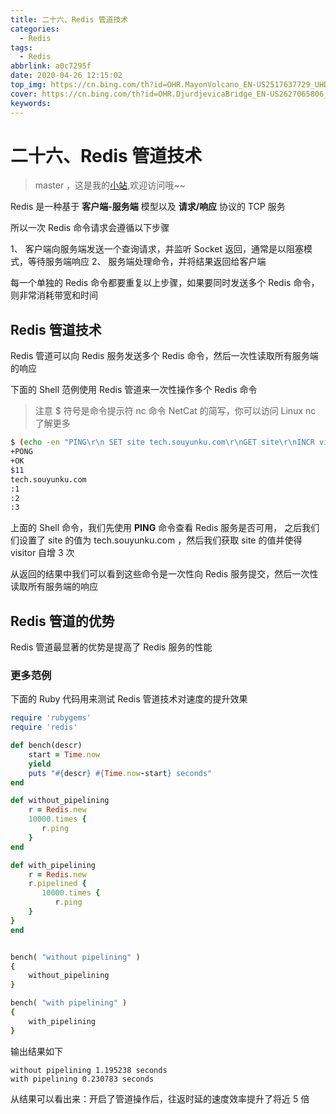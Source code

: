 ```yaml
---
title: 二十六、Redis 管道技术
categories:
  - Redis
tags:
  - Redis
abbrlink: a0c7295f
date: 2020-04-26 12:15:02
top_img: https://cn.bing.com/th?id=OHR.MayonVolcano_EN-US2517637729_UHD.jpg 
cover: https://cn.bing.com/th?id=OHR.DjurdjevicaBridge_EN-US2627065806_UHD.jpg
keywords:  
---
```

# 二十六、Redis 管道技术
> master ，这是我的[小站](https://www.tryrun.top),欢迎访问哦~~

Redis 是一种基于 **客户端-服务端** 模型以及 **请求/响应** 协议的 TCP 服务

所以一次 Redis 命令请求会遵循以下步骤

1、 客户端向服务端发送一个查询请求，并监听 Socket 返回，通常是以阻塞模式，等待服务端响应
2、 服务端处理命令，并将结果返回给客户端

每一个单独的 Redis 命令都要重复以上步骤，如果要同时发送多个 Redis 命令，则非常消耗带宽和时间

## Redis 管道技术

Redis 管道可以向 Redis 服务发送多个 Redis 命令，然后一次性读取所有服务端的响应

下面的 Shell 范例使用 Redis 管道来一次性操作多个 Redis 命令

> 注意 $ 符号是命令提示符 nc 命令 NetCat 的简写，你可以访问 Linux nc 了解更多

```sh
$ (echo -en "PING\r\n SET site tech.souyunku.com\r\nGET site\r\nINCR visitor\r\nINCR visitor\r\nINCR visitor\r\n"; sleep 10) | nc localhost 6379
+PONG
+OK
$11
tech.souyunku.com
:1
:2
:3
```

上面的 Shell 命令，我们先使用 **PING** 命令查看 Redis 服务是否可用， 之后我们们设置了 site 的值为 tech.souyunku.com ，然后我们获取 site 的值并使得 visitor 自增 3 次

从返回的结果中我们可以看到这些命令是一次性向 Redis 服务提交，然后一次性读取所有服务端的响应

## Redis 管道的优势

Redis 管道最显著的优势是提高了 Redis 服务的性能

### 更多范例

下面的 Ruby 代码用来测试 Redis 管道技术对速度的提升效果

```ruby
require 'rubygems' 
require 'redis'

def bench(descr) 
    start = Time.now 
    yield 
    puts "#{descr} #{Time.now-start} seconds" 
end

def without_pipelining 
    r = Redis.new 
    10000.times { 
       r.ping 
    } 
end

def with_pipelining 
    r = Redis.new 
    r.pipelined { 
       10000.times { 
          r.ping 
    } 
} 
end


bench( "without pipelining" )
{ 
    without_pipelining 
}

bench( "with pipelining" )
{ 
    with_pipelining 
}
```

输出结果如下

```
without pipelining 1.195238 seconds 
with pipelining 0.230783 seconds
```

从结果可以看出来：开启了管道操作后，往返时延的速度效率提升了将近 5 倍